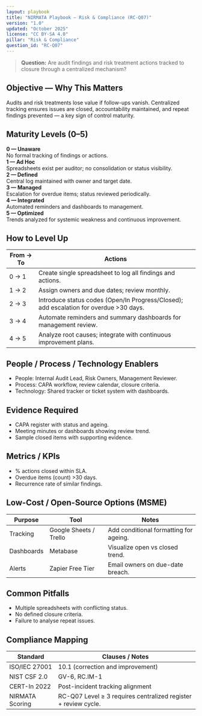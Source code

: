 ```yaml
---
layout: playbook
title: "NIRMATA Playbook — Risk & Compliance (RC-Q07)"
version: "1.0"
updated: "October 2025"
license: "CC BY-SA 4.0"
pillar: "Risk & Compliance"
question_id: "RC-Q07"
---
```


> **Question:** Are audit findings and risk treatment actions tracked to closure through a centralized mechanism?

## Objective — Why This Matters
Audits and risk treatments lose value if follow-ups vanish. Centralized tracking ensures issues are closed, accountability maintained, and repeat findings prevented — a key sign of control maturity.

## Maturity Levels (0–5)
<div class="levels-grid">
  <div class="level level-0"><strong>0 — Unaware</strong><br>No formal tracking of findings or actions.</div>
  <div class="level level-1"><strong>1 — Ad Hoc</strong><br>Spreadsheets exist per auditor; no consolidation or status visibility.</div>
  <div class="level level-2"><strong>2 — Defined</strong><br>Central log maintained with owner and target date.</div>
  <div class="level level-3"><strong>3 — Managed</strong><br>Escalation for overdue items; status reviewed periodically.</div>
  <div class="level level-4"><strong>4 — Integrated</strong><br>Automated reminders and dashboards to management. </div>
  <div class="level level-5"><strong>5 — Optimized</strong><br>Trends analyzed for systemic weakness and continuous improvement. </div>
</div>

## How to Level Up

| From → To | Actions |
|---|---|
|0 → 1 | Create single spreadsheet to log all findings and actions. |
|1 → 2 | Assign owners and due dates; review monthly. |
|2 → 3 | Introduce status codes (Open/In Progress/Closed); add escalation for overdue >30 days. |
|3 → 4 | Automate reminders and summary dashboards for management review. |
|4 → 5 | Analyze root causes; integrate with continuous improvement plans. |

## People / Process / Technology Enablers
- People: Internal Audit Lead, Risk Owners, Management Reviewer.  
- Process: CAPA workflow, review calendar, closure criteria.  
- Technology: Shared tracker or ticket system with dashboards.

## Evidence Required
- CAPA register with status and ageing.  
- Meeting minutes or dashboards showing review trend.  
- Sample closed items with supporting evidence.  

## Metrics / KPIs
- % actions closed within SLA.  
- Overdue items (count) >30 days.  
- Recurrence rate of similar findings.  

## Low-Cost / Open-Source Options (MSME)

| Purpose | Tool | Notes |
|---|---|---|
| Tracking | Google Sheets / Trello | Add conditional formatting for ageing. |
| Dashboards | Metabase | Visualize open vs closed trend. |
| Alerts | Zapier Free Tier | Email owners on due-date breach. |

## Common Pitfalls
- Multiple spreadsheets with conflicting status.  
- No defined closure criteria.  
- Failure to analyse repeat issues.  

## Compliance Mapping

| Standard | Clauses / Notes |
|---|---|
| ISO/IEC 27001 | 10.1 (correction and improvement) |
| NIST CSF 2.0 | GV-6, RC.IM-1 |
| CERT-In 2022 | Post-incident tracking alignment |
| NIRMATA Scoring | RC-Q07 Level ≥ 3 requires centralized register + review cycle.
